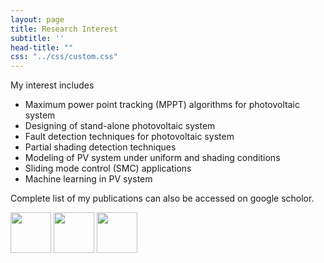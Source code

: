 ```yaml
---
layout: page
title: Research Interest
subtitle: ''
head-title: ""
css: "../css/custom.css"
---
```



My interest includes 
- Maximum power point tracking (MPPT) algorithms for photovoltaic system
- Designing of stand-alone photovoltaic system
- Fault detection techniques for photovoltaic system 
- Partial shading detection techniques
- Modeling of PV system under uniform and shading conditions
- Sliding mode control (SMC) applications
- Machine learning in PV system


Complete list of my publications can also be accessed on google scholor.


[<img src="../img/googlescholor.png" height="65px">](https://scholar.google.com/citations?user=gktHbTcAAAAJ&hl=en)
[<img src="../img/researchgate.png" height="65px">](https://www.researchgate.net/profile/Ahsan-Nadeem-3)
[<img src="../img/orcid.png" height="65px">](https://orcid.org/0000-0003-3167-0907)
